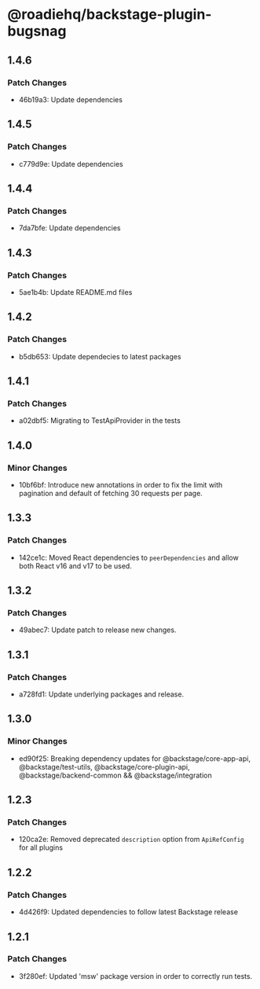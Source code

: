# @roadiehq/backstage-plugin-bugsnag

## 1.4.6

### Patch Changes

- 46b19a3: Update dependencies

## 1.4.5

### Patch Changes

- c779d9e: Update dependencies

## 1.4.4

### Patch Changes

- 7da7bfe: Update dependencies

## 1.4.3

### Patch Changes

- 5ae1b4b: Update README.md files

## 1.4.2

### Patch Changes

- b5db653: Update dependecies to latest packages

## 1.4.1

### Patch Changes

- a02dbf5: Migrating to TestApiProvider in the tests

## 1.4.0

### Minor Changes

- 10bf6bf: Introduce new annotations in order to fix the limit with pagination and default of fetching 30 requests per page.

## 1.3.3

### Patch Changes

- 142ce1c: Moved React dependencies to `peerDependencies` and allow both React v16 and v17 to be used.

## 1.3.2

### Patch Changes

- 49abec7: Update patch to release new changes.

## 1.3.1

### Patch Changes

- a728fd1: Update underlying packages and release.

## 1.3.0

### Minor Changes

- ed90f25: Breaking dependency updates for @backstage/core-app-api, @backstage/test-utils, @backstage/core-plugin-api, @backstage/backend-common && @backstage/integration

## 1.2.3

### Patch Changes

- 120ca2e: Removed deprecated `description` option from `ApiRefConfig` for all plugins

## 1.2.2

### Patch Changes

- 4d426f9: Updated dependencies to follow latest Backstage release

## 1.2.1

### Patch Changes

- 3f280ef: Updated 'msw' package version in order to correctly run tests.
